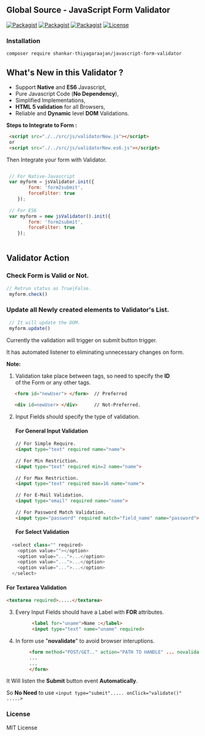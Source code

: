 ## Global Source - JavaScript Form Validator


[![Packagist](https://img.shields.io/badge/JavaScript-Core-blue.svg)](https://github.com/global-source/javascript_form_validator) [![Packagist](https://img.shields.io/badge/JavaScript-ES6-green.svg)](https://github.com/global-source/javascript_form_validator) [![Packagist](https://img.shields.io/badge/Build-Alpha-lightgrey.svg)](https://github.com/global-source/javascript_form_validator) [![License](https://img.shields.io/badge/Version-v.0.9-blue.svg)](https://github.com/shankarThiyagaraajan/PHP_Migration/blob/master/LICENSE)


### Installation 

    composer require shankar-thiyagaraajan/javascript-form-validator

## What's New in this Validator ?

  * Support **Native** and **ES6** Javascript,
  * Pure Javascript Code (**No Dependency**),
  * Simplified Implementations,
  * **HTML 5 validation** for all Browsers,
  * Reliable and **Dynamic** level **DOM** Validations.


**Steps to Integrate to Form :**

```html        
 <script src="./../src/js/validatorNew.js"></script>
 or
 <script src="./../src/js/validatorNew.es6.js"></script>
```

Then Integrate your form with Validator.

             
```javascript

 // For Native-Javascript
 var myform = jsValidator.init({
        form: 'form2submit',
        forceFilter: true
    });
    
 // For ES6
 var myform = new jsValidator().init({
        form: 'form2submit',
        forceFilter: true
    });
    
```
## Validator Action

### Check Form is Valid or Not.

```javascript
// Retrun status as True|False.
 myform.check() 
```

### Update all Newly created elements to Validator's List.

```javascript
 // It will update the DOM.
 myform.update() 
```
          
          
Currently the validation will trigger on submit button trigger.

It has automated listener to eliminating unnecessary changes on form.

**Note:**

1. Validation take place between tags, so need to specify the **ID**  
   of the Form or any other tags.
   
```html
   <form id="newUser"> </form>  // Preferred
           
   <div id=newUser> </div>      // Not-Preferred.
```
           
2. Input Fields should specify the type of validation.
 
    #### For General Input Validation
    
   ```html
   // For Simple Require.
   <input type="text" required name="name">
           
   // For Min Restriction.
   <input type="text" required min=2 name="name">
           
   // For Max Restriction.
   <input type="text" required max=16 name="name">
           
   // For E-Mail Validation.
   <input type="email" required name="name">           
           
   // For Password Match Validation.
   <input type="password" required match="field_name" name="password">
     ```
          
   #### For Select Validation

```javascript
  <select class="" required>
    <option value=""></option>    
    <option value="...">...</option>
    <option value="...">...</option>
    <option value="...">...</option>
  </select>
```

   #### For Textarea Validation
   
  ```html           
  <textarea required>.....</textarea>
  ``` 
           
3. Every Input Fields should have a Label with **FOR** attributes.

     ```html
           <label for="uname">Name :</label>
           <input type="text" name="uname" required>
     ```
           
4. In form use "**novalidate**" to avoid browser interuptions.
    
    ```html
         <form method="POST/GET.." action="PATH TO HANDLE" ... novalidate> 
         ...
         ...
         </form>
    ```
         
           
It Will listen the **Submit** button event **Automatically**.

So **No Need** to use ``<input type="submit"..... onClick="validate()" .....>``


### License

MIT License

           
   
